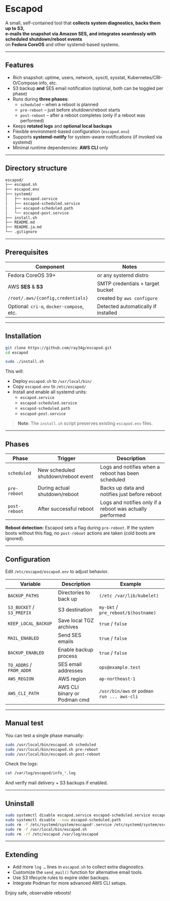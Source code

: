 # Escapod

A small, self-contained tool that **collects system diagnostics, backs them up to S3,  
e-mails the snapshot via Amazon SES, and integrates seamlessly with scheduled shutdown/reboot events**  
on **Fedora CoreOS** and other systemd-based systems.

---

## Features

* Rich snapshot: uptime, users, network, sysctl, sysstat, Kubernetes/CRI-O/Compose info, etc.
* S3 backup **and** SES email notification (optional, both can be toggled per phase)
* Runs during **three phases**:
  * `scheduled` – when a reboot is planned
  * `pre-reboot` – just before shutdown/reboot starts
  * `post-reboot` – after a reboot completes (only if a reboot was performed)
* Keeps **rotated logs** and **optional local backups**
* Flexible environment-based configuration (`escapod.env`)
* Supports **systemd-notify** for system-aware notifications (if invoked via systemd)
* Minimal runtime dependencies: **AWS CLI** only

---

## Directory structure

```bash
escapod/
├── escapod.sh
├── escapod.env
├── systemd/
│   ├── escapod.service
│   ├── escapod-scheduled.service
│   ├── escapod-scheduled.path
│   └── escapod-post.service
├── install.sh
├── README.md
├── README.ja.md
└── .gitignore
```

------

## Prerequisites

| Component                                 | Notes                               |
| ----------------------------------------- | ----------------------------------- |
| Fedora CoreOS 39+                         | or any systemd distro               |
| AWS **SES** & **S3**                      | SMTP credentials + target bucket    |
| `/root/.aws/{config,credentials}`         | created by `aws configure`          |
| Optional: `cri-o`, `docker-compose`, etc. | Detected automatically if installed |



------

## Installation

```bash
git clone https://github.com/ray34g/escapod.git
cd escapod

sudo ./install.sh
```

This will:

- Deploy `escapod.sh` to `/usr/local/bin/`
- Copy `escapod.env` to `/etc/escapod/`
- Install and enable all systemd units:
  - `escapod.service`
  - `escapod-scheduled.service`
  - `escapod-scheduled.path`
  - `escapod-post.service`

> **Note**: The `install.sh` script preserves existing `escapod.env` files.

------

## Phases

| Phase         | Trigger                             | Description                                               |
| ------------- | ----------------------------------- | --------------------------------------------------------- |
| `scheduled`   | New scheduled shutdown/reboot event | Logs and notifies when a reboot has been scheduled        |
| `pre-reboot`  | During actual shutdown/reboot       | Backs up data and notifies just before reboot             |
| `post-reboot` | After successful reboot             | Logs and notifies only if a reboot was actually performed |



**Reboot detection:**
 Escapod sets a flag during `pre-reboot`. If the system boots without this flag, no `post-reboot` actions are taken (cold boots are ignored).

------

## Configuration

Edit `/etc/escapod/escapod.env` to adjust behavior.

| Variable                  | Description                  | Example                                    |
| ------------------------- | ---------------------------- | ------------------------------------------ |
| `BACKUP_PATHS`            | Directories to back up       | `(/etc /var/lib/kubelet)`                  |
| `S3_BUCKET` / `S3_PREFIX` | S3 destination               | `my-bkt` / `pre_reboot/$(hostname)`        |
| `KEEP_LOCAL_BACKUP`       | Save local TGZ archives      | `true` / `false`                           |
| `MAIL_ENABLED`            | Send SES emails              | `true` / `false`                           |
| `BACKUP_ENABLED`          | Enable backup process        | `true` / `false`                           |
| `TO_ADDRS` / `FROM_ADDR`  | SES email addresses          | `ops@example.test`                         |
| `AWS_REGION`              | AWS region                   | `ap-northeast-1`                           |
| `AWS_CLI_PATH`            | AWS CLI binary or Podman cmd | `/usr/bin/aws` or `podman run ... aws-cli` |



------

## Manual test

You can test a single phase manually:

```bash
sudo /usr/local/bin/escapod.sh scheduled
sudo /usr/local/bin/escapod.sh pre-reboot
sudo /usr/local/bin/escapod.sh post-reboot
```

Check the logs:

```bash
cat /var/log/escapod/info_*.log
```

And verify mail delivery + S3 backups if enabled.

------

## Uninstall

```bash
sudo systemctl disable escapod.service escapod-scheduled.service escapod-post.service
sudo systemctl disable --now escapod-scheduled.path
sudo rm -f /etc/systemd/system/escapod*.service /etc/systemd/system/escapod-scheduled.path
sudo rm -f /usr/local/bin/escapod.sh
sudo rm -rf /etc/escapod /var/log/escapod
```

------

## Extending

- Add more `log …` lines in `escapod.sh` to collect extra diagnostics.
- Customize the `send_mail()` function for alternative email tools.
- Use S3 lifecycle rules to expire older backups.
- Integrate Podman for more advanced AWS CLI setups.

Enjoy safe, observable reboots!
